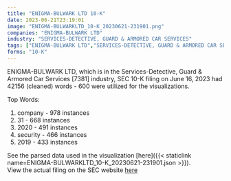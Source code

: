 ```yaml
---
title: "ENIGMA-BULWARK LTD 10-K"
date: 2023-06-21T23:19:01
image: "ENIGMA-BULWARKLTD_10-K_20230621-231901.png"
companies: "ENIGMA-BULWARK LTD"
industry: "SERVICES-DETECTIVE, GUARD & ARMORED CAR SERVICES"
tags: ["ENIGMA-BULWARK LTD","SERVICES-DETECTIVE, GUARD & ARMORED CAR SERVICES","06-16-2023","10-K"]
forms: "10-K"
---
```

ENIGMA-BULWARK LTD, which is in the Services-Detective, Guard & Armored Car Services [7381] industry, SEC 10-K filing on June 16, 2023 had 42156 (cleaned) words - 600 were utilized for the visualizations.

Top Words:
1. company - 978 instances
2. 31 - 668 instances
3. 2020 - 491 instances
4. security - 466 instances
5. 2019 - 433 instances


See the parsed data used in the visualization [here]({{< staticlink name=ENIGMA-BULWARKLTD_10-K_20230621-231901.json >}}).  
View the actual filing on the SEC website [here](https://www.sec.gov/Archives/edgar/data/1379245/0001379245-23-000071.txt)